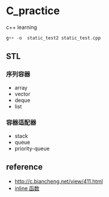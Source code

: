 # C_practice
c++ learning
```c++
g++ -o  static_test2 static_test.cpp
```

## STL 
### 序列容器
- array
- vector
- deque
- list 
### 容器适配器
- stack 
- queue
- priority-queue

## reference 
- http://c.biancheng.net/view/411.html
- [inline 函数](http://c.biancheng.net/view/199.html)
